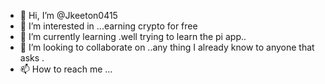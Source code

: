 - 👋 Hi, I’m @Jkeeton0415
- 👀 I’m interested in ...earning crypto for free
- 🌱 I’m currently learning .well trying to learn the pi app..
- 💞️ I’m looking to collaborate on ..any thing I already know to anyone that asks .
- 📫 How to reach me ...

<!---
Jkeeton0415/Jkeeton0415 is a ✨ special ✨ repository because its `README.md` (this file) appears on your GitHub profile.
You can click the Preview link to take a look at your changes.
--->
